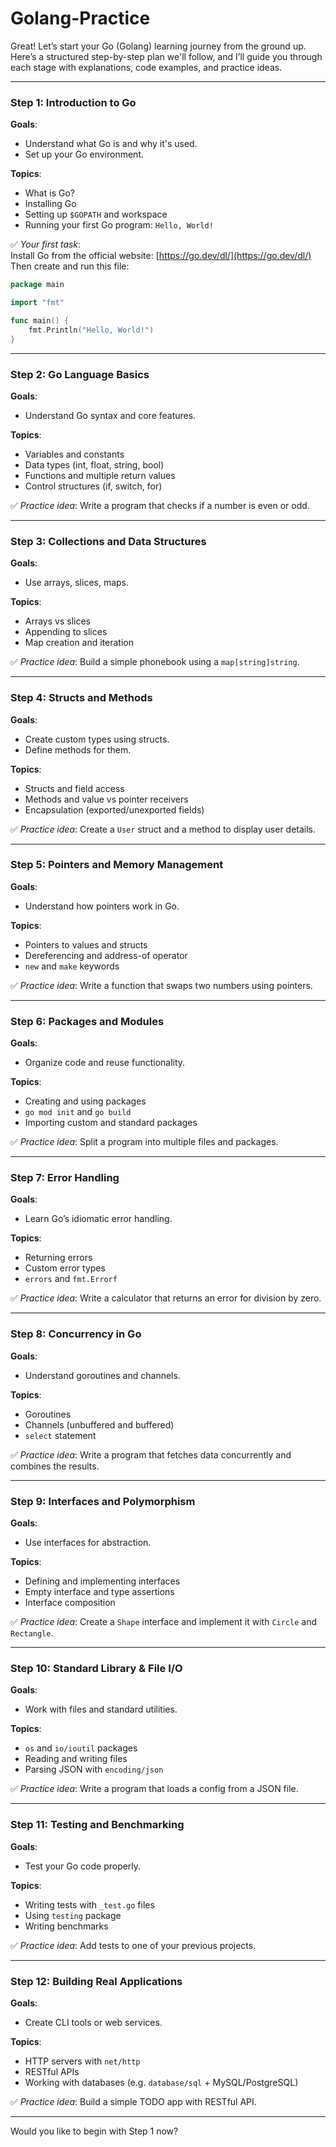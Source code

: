 # Golang-Practice

Great! Let’s start your Go (Golang) learning journey from the ground up. Here’s a structured step-by-step plan we'll follow, and I’ll guide you through each stage with explanations, code examples, and practice ideas.

---

### **Step 1: Introduction to Go**
**Goals**:
- Understand what Go is and why it's used.
- Set up your Go environment.

**Topics**:
- What is Go?
- Installing Go
- Setting up `$GOPATH` and workspace
- Running your first Go program: `Hello, World!`

✅ *Your first task*:  
Install Go from the official website: [https://go.dev/dl/](https://go.dev/dl/)  
Then create and run this file:
```go
package main

import "fmt"

func main() {
    fmt.Println("Hello, World!")
}
```

---

### **Step 2: Go Language Basics**
**Goals**:
- Understand Go syntax and core features.

**Topics**:
- Variables and constants
- Data types (int, float, string, bool)
- Functions and multiple return values
- Control structures (if, switch, for)

✅ *Practice idea*:
Write a program that checks if a number is even or odd.

---

### **Step 3: Collections and Data Structures**
**Goals**:
- Use arrays, slices, maps.

**Topics**:
- Arrays vs slices
- Appending to slices
- Map creation and iteration

✅ *Practice idea*:
Build a simple phonebook using a `map[string]string`.

---

### **Step 4: Structs and Methods**
**Goals**:
- Create custom types using structs.
- Define methods for them.

**Topics**:
- Structs and field access
- Methods and value vs pointer receivers
- Encapsulation (exported/unexported fields)

✅ *Practice idea*:
Create a `User` struct and a method to display user details.

---

### **Step 5: Pointers and Memory Management**
**Goals**:
- Understand how pointers work in Go.

**Topics**:
- Pointers to values and structs
- Dereferencing and address-of operator
- `new` and `make` keywords

✅ *Practice idea*:
Write a function that swaps two numbers using pointers.

---

### **Step 6: Packages and Modules**
**Goals**:
- Organize code and reuse functionality.

**Topics**:
- Creating and using packages
- `go mod init` and `go build`
- Importing custom and standard packages

✅ *Practice idea*:
Split a program into multiple files and packages.

---

### **Step 7: Error Handling**
**Goals**:
- Learn Go’s idiomatic error handling.

**Topics**:
- Returning errors
- Custom error types
- `errors` and `fmt.Errorf`

✅ *Practice idea*:
Write a calculator that returns an error for division by zero.

---

### **Step 8: Concurrency in Go**
**Goals**:
- Understand goroutines and channels.

**Topics**:
- Goroutines
- Channels (unbuffered and buffered)
- `select` statement

✅ *Practice idea*:
Write a program that fetches data concurrently and combines the results.

---

### **Step 9: Interfaces and Polymorphism**
**Goals**:
- Use interfaces for abstraction.

**Topics**:
- Defining and implementing interfaces
- Empty interface and type assertions
- Interface composition

✅ *Practice idea*:
Create a `Shape` interface and implement it with `Circle` and `Rectangle`.

---

### **Step 10: Standard Library & File I/O**
**Goals**:
- Work with files and standard utilities.

**Topics**:
- `os` and `io/ioutil` packages
- Reading and writing files
- Parsing JSON with `encoding/json`

✅ *Practice idea*:
Write a program that loads a config from a JSON file.

---

### **Step 11: Testing and Benchmarking**
**Goals**:
- Test your Go code properly.

**Topics**:
- Writing tests with `_test.go` files
- Using `testing` package
- Writing benchmarks

✅ *Practice idea*:
Add tests to one of your previous projects.

---

### **Step 12: Building Real Applications**
**Goals**:
- Create CLI tools or web services.

**Topics**:
- HTTP servers with `net/http`
- RESTful APIs
- Working with databases (e.g. `database/sql` + MySQL/PostgreSQL)

✅ *Practice idea*:
Build a simple TODO app with RESTful API.

---

Would you like to begin with Step 1 now?
